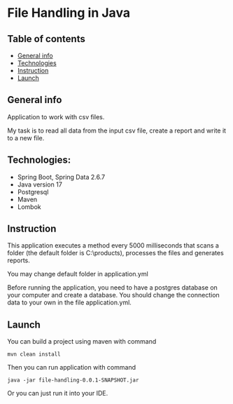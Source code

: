 # File Handling in Java

## Table of contents
* [General info](#general-info)
* [Technologies](#technologies)
* [Instruction](#instruction)
* [Launch](#launch)

## General info
Application to work with csv files.

My task is to read all data from the input csv file, create a report and write it to a new file. 

## Technologies:
- Spring Boot, Spring Data 2.6.7
- Java version 17
- Postgresql
- Maven
- Lombok

## Instruction
This application executes a method every 5000 milliseconds that scans a folder (the default folder is C:\products\),
processes the files and generates reports.

You may change default folder in application.yml

Before running the application, you need to have a postgres database on your computer and create a database. 
You should change the connection data to your own in the file application.yml.

## Launch


You can build a project using maven with command
```
mvn clean install
```
Then you can run application with command
```
java -jar file-handling-0.0.1-SNAPSHOT.jar
```

Or you can just run it into your IDE.


